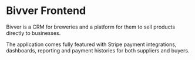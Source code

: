 # Bivver Frontend

Bivver is a CRM for breweries and a platform for them to sell products directly to businesses.

The application comes fully featured with Stripe payment integrations, dashboards, reporting and payment histories for both suppliers and buyers.

